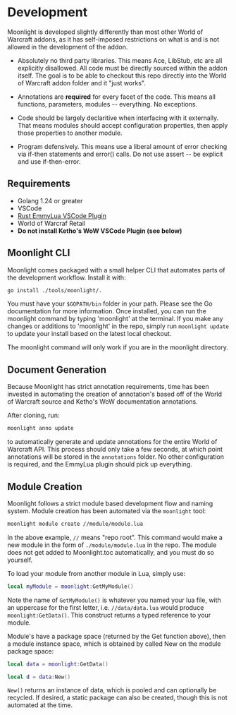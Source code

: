 # Development

Moonlight is developed slightly differently than most other World of Warcraft addons, as it has self-imposed restrictions on what is and is not allowed in the development of the addon.

* Absolutely no third party libraries. This means Ace, LibStub, etc are all explicitly disallowed. All code must be directly sourced within the addon itself. The goal is to be able to checkout this repo directly into the World of Warcraft addon folder and it "just works".

* Annotations are **required** for every facet of the code. This means all functions, parameters, modules -- everything. No exceptions.

* Code should be largely declaritive when interfacing with it externally. That means modules should accept configuration properties, then apply those properties to another module.

* Program defensively. This means use a liberal amount of error checking via if-then statements and error() calls. Do not use assert -- be explicit and use if-then-error.

## Requirements

* Golang 1.24 or greater
* VSCode
* [Rust EmmyLua VSCode Plugin](https://github.com/xuhuanzy/VSCode-EmmyLua-Luals)
* World of Warcraf Retail
* **Do not install Ketho's WoW VSCode Plugin (see below)**

## Moonlight CLI

Moonlight comes packaged with a small helper CLI that automates parts of the development workflow. Install it with:

```bash
go install ./tools/moonlight/.
```

You must have your `$GOPATH/bin` folder in your path. Please see the Go documentation for more information. Once installed, you can run the moonlight command by typing 'moonlight' at the terminal. If you make any changes or additions to 'moonlight' in the repo, simply run `moonlight update` to update your install based on the latest local checkout.

The moonlight command will only work if you are in the moonlight directory.

## Document Generation

Because Moonlight has strict annotation requirements, time has been invested in automating the creation of annotation's based off of the World of Warcraft source and Ketho's WoW documentation annotations.

After cloning, run:

```bash
moonlight anno update
```

to automatically generate and update annotations for the entire World of Warcraft API. This process should only take a few seconds, at which point annotations will be stored in the `annotations` folder. No other configuration is required, and the EmmyLua plugin should pick up everything.

## Module Creation

Moonlight follows a strict module based development flow and naming system. Module creation has been automated via the `moonlight` tool:

```bash
moonlight module create //module/module.lua
```

In the above example, `//` means "repo root". This command would make a new module in the form of `./module/module.lua` in the repo. The module does not get added to Moonlight.toc automatically, and you must do so yourself.

To load your module from another module in Lua, simply use:

```lua
local myModule = moonlight:GetMyModule()
```

Note the name of `GetMyModule()` is whatever you named your lua file, with an uppercase for the first letter, i.e. `//data/data.lua` would produce `moonlight:GetData()`. This construct returns a typed reference to your module.

Module's have a package space (returned by the Get function above), then a module instance space, which is obtained by called New on the module package space:

```lua
local data = moonlight:GetData()

local d = data:New()
```

`New()` returns an instance of data, which is pooled and can optionally be recycled. If desired, a static package can also be created, though this is not automated at the time. 
